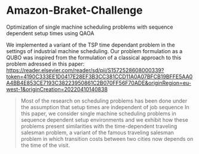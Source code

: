 # Amazon-Braket-Challenge
Optimization of single machine scheduling problems with sequence dependent setup times using QAOA

We implemented a variant of the TSP time dependant problem in the settings of industrial machine scheduling.
Our problem formulation as a QUBO was inspired from the formulation of a classical approach to this problem adressed in this paper: https://reader.elsevier.com/reader/sd/pii/S1572528608000339?token=4190C333EE1D0417E28EF3B3CC381CCD11A0A07BFCB19BFFE5AA0A4BB4E853CE7193C38223950861C2B070FF56F70ADE&originRegion=eu-west-1&originCreation=20220410140838

>Most of the research on scheduling problems has been done under the assumption that setup times are independent of job sequence
>In this paper, we consider single machine scheduling problems in sequence dependent setup environments and we
>exhibit how these problems present similarities with the time-dependent traveling salesman problem, a variant of the
>famous traveling salesman problem in which transition costs between two cities now depends on the time of the visit.
